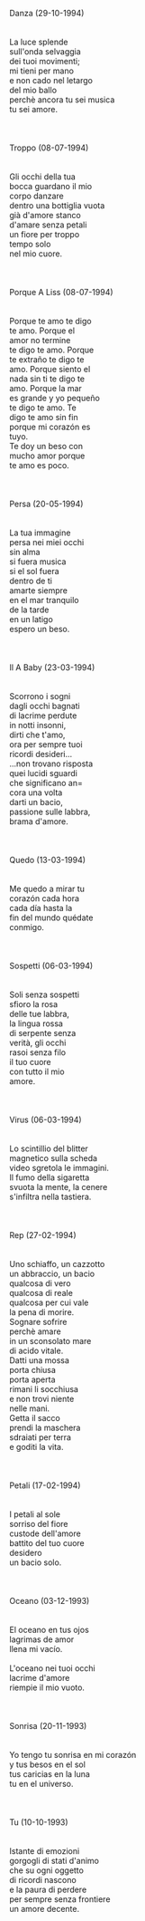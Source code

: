 Danza (29-10-1994)<br /><br /><br />La luce splende<br />sull'onda selvaggia<br />dei tuoi movimenti;<br />mi tieni per mano<br />e non cado nel letargo<br />del mio ballo<br />perch&egrave; ancora tu sei musica<br />tu sei amore.<br /><br /><br /><br />Troppo (08-07-1994)<br /><br /><br />Gli occhi della tua<br />bocca guardano il mio<br />corpo danzare<br />dentro una bottiglia vuota<br />gi&agrave; d'amore stanco<br />d'amare senza petali<br />un fiore per troppo<br />tempo solo<br />nel mio cuore.<br /><br /><br /><br />Porque A Liss (08-07-1994)<br /><br /><br />Porque te amo te digo<br />te amo. Porque el<br />amor no termine<br />te digo te amo. Porque<br />te extra&ntilde;o te digo te<br />amo. Porque siento el<br />nada sin ti te digo te<br />amo. Porque la mar<br />es grande y yo peque&ntilde;o<br />te digo te amo. Te<br />digo te amo sin fin<br />porque mi coraz&oacute;n es<br />tuyo.<br />Te doy un beso con<br />mucho amor porque<br />te amo es poco.<br /><br /><br /><br />Persa (20-05-1994)<br /><br /><br />La tua immagine<br />persa nei miei occhi<br />sin alma<br />si fuera musica<br />si el sol fuera<br />dentro de ti<br />amarte siempre<br />en el mar tranquilo<br />de la tarde<br />en un latigo<br />espero un beso.<br /><br /><br /><br />Il A Baby (23-03-1994)<br /><br /><br />Scorrono i sogni<br />dagli occhi bagnati<br />di lacrime perdute<br />in notti insonni,<br />dirti che t'amo,<br />ora per sempre tuoi<br />ricordi desideri...<br />...non trovano risposta<br />quei lucidi sguardi<br />che significano an=<br />cora una volta<br />darti un bacio,<br />passione sulle labbra,<br />brama d'amore.<br /><br /><br /><br />Quedo (13-03-1994)<br /><br /><br />Me quedo a mirar tu<br />coraz&oacute;n cada hora<br />cada d&iacute;a hasta la<br />fin del mundo qu&eacute;date<br />conmigo.<br /><br /><br /><br />Sospetti (06-03-1994)<br /><br /><br />Soli senza sospetti<br />sfioro la rosa<br />delle tue labbra,<br />la lingua rossa<br />di serpente senza<br />verit&agrave;, gli occhi<br />rasoi senza filo<br />il tuo cuore<br />con tutto il mio<br />amore.<br /><br /><br /><br />Virus (06-03-1994)<br /><br /><br />Lo scintillio del blitter<br />magnetico sulla scheda<br />video sgretola le immagini.<br />Il fumo della sigaretta<br />svuota la mente, la cenere<br />s'infiltra nella tastiera.<br /><br /><br /><br />Rep (27-02-1994)<br /><br /><br />Uno schiaffo, un cazzotto<br />un abbraccio, un bacio<br />qualcosa di vero<br />qualcosa di reale<br />qualcosa per cui vale<br />la pena di morire.<br />Sognare sofrire<br />perch&egrave; amare<br />in un sconsolato mare<br />di acido vitale.<br />Datti una mossa<br />porta chiusa<br />porta aperta<br />rimani li socchiusa<br />e non trovi niente<br />nelle mani.<br />Getta il sacco<br />prendi la maschera<br />sdraiati per terra<br />e goditi la vita.<br /><br /><br /><br />Petali (17-02-1994)<br /><br /><br />I petali al sole<br />sorriso del fiore<br />custode dell'amore<br />battito del tuo cuore<br />desidero<br />un bacio solo.<br /><br /><br /><br />Oceano (03-12-1993)<br /><br /><br />El oceano en tus ojos<br />lagrimas de amor<br />llena mi vac&iacute;o.<br /><br />L'oceano nei tuoi occhi<br />lacrime d'amore<br />riempie il mio vuoto.<br /><br /><br /><br />Sonrisa (20-11-1993)<br /><br /><br />Yo tengo tu sonrisa en mi coraz&oacute;n<br />y tus besos en el sol<br />tus caricias en la luna<br />tu en el universo.<br /><br /><br /><br />Tu (10-10-1993)<br /><br /><br />Istante di emozioni<br />gorgogli di stati d'animo<br />che su ogni oggetto<br />di ricordi nascono<br />e la paura di perdere<br />per sempre senza frontiere<br />un amore decente.
